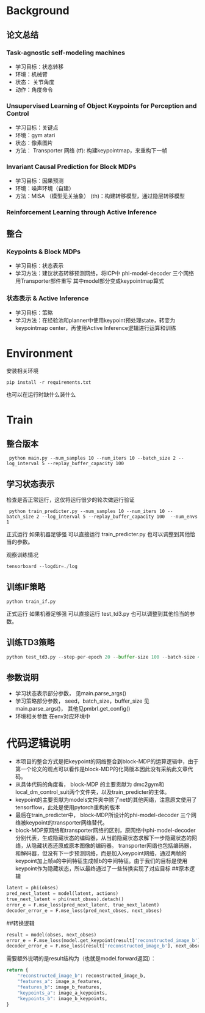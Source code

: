 # Background
## 论文总结
### Task-agnostic self-modeling machines
* 学习目标：状态转移
* 环境：机械臂
* 状态： 关节角度
* 动作：角度命令

### Unsupervised Learning of Object Keypoints for Perception and Control 
* 学习目标：关键点
* 环境：gym atari
* 状态：像素图片
* 方法： Transporter 网络 (tf): 构建keypointmap，来重构下一帧

### Invariant Causal Prediction for Block MDPs 
* 学习目标：因果预测
* 环境：噪声环境（自建）
* 方法：MISA （模型无关抽象） (th)：构建转移模型，通过隐层转移模型

### Reinforcement Learning through Active Inference


## 整合 
### Keypoints & Block MDPs
* 学习目标：状态表示
* 学习方法：建议状态转移预测网络，将ICP中 phi-model-decoder 三个网络 用Transporter部件重写
其中model部分变成keypointmap算式

### 状态表示 & Active Inference
* 学习目标：策略
* 学习方法：在经验池和planner中使用keypoint预处理state，转变为keypointmap center，再使用Active Inference逻辑进行运算和训练

# Environment
安装相关环境
```
pip install -r requirements.txt
```
也可以在运行时缺什么装什么

# Train
## 整合版本
```
 python main.py --num_samples 10 --num_iters 10 --batch_size 2 --log_interval 5 --replay_buffer_capacity 100 
 ```


## 学习状态表示
检查是否正常运行，这仅将运行很少的轮次做运行验证
```
 python train_predicter.py --num_samples 10 --num_iters 10 --batch_size 2 --log_interval 5 --replay_buffer_capacity 100  --num_envs 1
 ```
正式运行
如果机器足够强 可以直接运行 train_predicter.py 
也可以调整到其他恰当的参数。

观察训练情况
```python
tensorboard --logdir=./log
```

## 训练IF策略
```
python train_if.py
```
正式运行
如果机器足够强 可以直接运行 test_td3.py
也可以调整到其他恰当的参数。

## 训练TD3策略
```python
python test_td3.py --step-per-epoch 20 --buffer-size 100 --batch-size 4
```

## 参数说明

* 学习状态表示部分参数， 见main.parse_args()
* 学习策略部分参数， seed，batch_size，buffer_size 见main.parse_args()， 其他见pmbrl.get_config()
* 环境相关参数 在env对应环境中

# 代码逻辑说明
- 本项目的整合方式是把keypoint的网络整合到block-MDP的运算逻辑中，由于第一个论文的观点可以看作是block-MDP的化简版本因此没有采纳此文章代码。
- 从具体代码的角度看， block-MDP 的主要贡献为
dmc2gym和local_dm_control_suit两个文件夹，以及train_predicter的主体。
- keypoint的主要贡献为models文件夹中除了net的其他网络，注意原文使用了tensorflow，此处是使用pytorch重构的版本
- 最后在train_predicter中， block-MDP所设计的phi-model-decoder 三个网络被keypoint的transporter网络替代。
- block-MDP原网络和transporter网络的区别，原网络中phi-model-decoder分别代表，生成隐藏状态的编码器，从当前隐藏状态求解下一步隐藏状态的网络，从隐藏状态还原成原本图像的编码器。
transporter网络也包括编码器，和解码器，但没有下一步预测网络，而是加入keypoint网络，通过两帧的keypoint加上帧a的中间特征生成帧b的中间特征。由于我们的目标是使用keypoint作为隐藏状态，所以最终通过了一些转换实现了对应目标
##原本逻辑
```python
latent = phi(obses)
pred_next_latent = model(latent, actions)
true_next_latent = phi(next_obses).detach()
error_e = F.mse_loss(pred_next_latent, true_next_latent)
decoder_error_e = F.mse_loss(pred_next_obses, next_obses)
```
##转换逻辑
```python
result = model(obses, next_obses)
error_e = F.mse_loss(model.get_keypoint(result['reconstructed_image_b'])["centers"], result['keypoints_b']["centers"])
decoder_error_e = F.mse_loss(result['reconstructed_image_b'], next_obses)
```
需要额外说明的是result结构为（也就是model.forward返回）：
```python
return {
    "reconstructed_image_b": reconstructed_image_b,
    "features_a": image_a_features,
    "features_b": image_b_features,
    "keypoints_a": image_a_keypoints,
    "keypoints_b": image_b_keypoints,
}
```